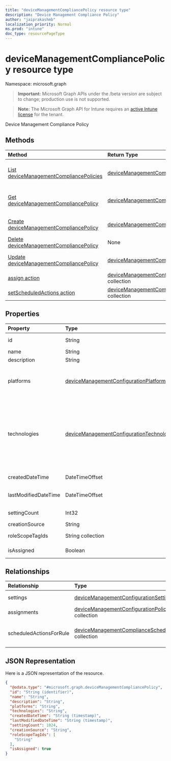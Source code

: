 ```yaml
---
title: "deviceManagementCompliancePolicy resource type"
description: "Device Management Compliance Policy"
author: "jaiprakashmb"
localization_priority: Normal
ms.prod: "intune"
doc_type: resourcePageType
---
```


# deviceManagementCompliancePolicy resource type

Namespace: microsoft.graph

> **Important:** Microsoft Graph APIs under the /beta version are subject to change; production use is not supported.

> **Note:** The Microsoft Graph API for Intune requires an [active Intune license](https://go.microsoft.com/fwlink/?linkid=839381) for the tenant.

Device Management Compliance Policy

## Methods
|Method|Return Type|Description|
|:---|:---|:---|
|[List deviceManagementCompliancePolicies](../api/intune-deviceconfigv2-devicemanagementcompliancepolicy-list.md)|[deviceManagementCompliancePolicy](../resources/intune-deviceconfigv2-devicemanagementcompliancepolicy.md) collection|List properties and relationships of the [deviceManagementCompliancePolicy](../resources/intune-deviceconfigv2-devicemanagementcompliancepolicy.md) objects.|
|[Get deviceManagementCompliancePolicy](../api/intune-deviceconfigv2-devicemanagementcompliancepolicy-get.md)|[deviceManagementCompliancePolicy](../resources/intune-deviceconfigv2-devicemanagementcompliancepolicy.md)|Read properties and relationships of the [deviceManagementCompliancePolicy](../resources/intune-deviceconfigv2-devicemanagementcompliancepolicy.md) object.|
|[Create deviceManagementCompliancePolicy](../api/intune-deviceconfigv2-devicemanagementcompliancepolicy-create.md)|[deviceManagementCompliancePolicy](../resources/intune-deviceconfigv2-devicemanagementcompliancepolicy.md)|Create a new [deviceManagementCompliancePolicy](../resources/intune-deviceconfigv2-devicemanagementcompliancepolicy.md) object.|
|[Delete deviceManagementCompliancePolicy](../api/intune-deviceconfigv2-devicemanagementcompliancepolicy-delete.md)|None|Deletes a [deviceManagementCompliancePolicy](../resources/intune-deviceconfigv2-devicemanagementcompliancepolicy.md).|
|[Update deviceManagementCompliancePolicy](../api/intune-deviceconfigv2-devicemanagementcompliancepolicy-update.md)|[deviceManagementCompliancePolicy](../resources/intune-deviceconfigv2-devicemanagementcompliancepolicy.md)|Update the properties of a [deviceManagementCompliancePolicy](../resources/intune-deviceconfigv2-devicemanagementcompliancepolicy.md) object.|
|[assign action](../api/intune-deviceconfigv2-devicemanagementcompliancepolicy-assign.md)|[deviceManagementConfigurationPolicyAssignment](../resources/intune-deviceconfigv2-devicemanagementconfigurationpolicyassignment.md) collection||
|[setScheduledActions action](../api/intune-deviceconfigv2-devicemanagementcompliancepolicy-setscheduledactions.md)|[deviceManagementComplianceScheduledActionForRule](../resources/intune-deviceconfigv2-devicemanagementcompliancescheduledactionforrule.md) collection||

## Properties
|Property|Type|Description|
|:---|:---|:---|
|id|String|Key of the policy document. Automatically generated.|
|name|String|Policy name|
|description|String|Policy description|
|platforms|[deviceManagementConfigurationPlatforms](../resources/intune-deviceconfigv2-devicemanagementconfigurationplatforms.md)|Platforms for this policy. Possible values are: `none`, `android`, `iOS`, `macOS`, `windows10X`, `windows10`, `linux`, `unknownFutureValue`.|
|technologies|[deviceManagementConfigurationTechnologies](../resources/intune-deviceconfigv2-devicemanagementconfigurationtechnologies.md)|Technologies for this policy. Possible values are: `none`, `mdm`, `windows10XManagement`, `configManager`, `appleRemoteManagement`, `microsoftSense`, `exchangeOnline`, `mobileApplicationManagement`, `linuxMdm`, `enrollment`, `endpointPrivilegeManagement`, `unknownFutureValue`.|
|createdDateTime|DateTimeOffset|Policy creation date and time. This property is read-only.|
|lastModifiedDateTime|DateTimeOffset|Policy last modification date and time. This property is read-only.|
|settingCount|Int32|Number of settings. This property is read-only.|
|creationSource|String|Policy creation source|
|roleScopeTagIds|String collection|List of Scope Tags for this Entity instance.|
|isAssigned|Boolean|Policy assignment status. This property is read-only.|

## Relationships
|Relationship|Type|Description|
|:---|:---|:---|
|settings|[deviceManagementConfigurationSetting](../resources/intune-deviceconfigv2-devicemanagementconfigurationsetting.md) collection|Policy settings|
|assignments|[deviceManagementConfigurationPolicyAssignment](../resources/intune-deviceconfigv2-devicemanagementconfigurationpolicyassignment.md) collection|Policy assignments|
|scheduledActionsForRule|[deviceManagementComplianceScheduledActionForRule](../resources/intune-deviceconfigv2-devicemanagementcompliancescheduledactionforrule.md) collection|The list of scheduled action for this rule|

## JSON Representation
Here is a JSON representation of the resource.
<!-- {
  "blockType": "resource",
  "keyProperty": "id",
  "@odata.type": "microsoft.graph.deviceManagementCompliancePolicy"
}
-->
``` json
{
  "@odata.type": "#microsoft.graph.deviceManagementCompliancePolicy",
  "id": "String (identifier)",
  "name": "String",
  "description": "String",
  "platforms": "String",
  "technologies": "String",
  "createdDateTime": "String (timestamp)",
  "lastModifiedDateTime": "String (timestamp)",
  "settingCount": 1024,
  "creationSource": "String",
  "roleScopeTagIds": [
    "String"
  ],
  "isAssigned": true
}
```
